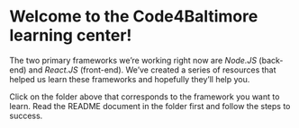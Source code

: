 # Welcome to the Code4Baltimore learning center!

The two primary frameworks we’re working right now are *Node.JS* (back-end) and *React.JS* (front-end).  We’ve created a series of resources that helped us learn these frameworks and hopefully they’ll help you.

Click on the folder above that corresponds to the framework you want to learn.  Read the README document in the folder first and follow the steps to success.   


 

